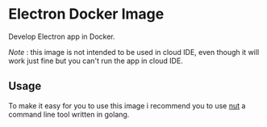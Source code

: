 # Electron Docker Image
Develop Electron app in Docker.

*Note* : this image is not intended to be used in cloud IDE, even though it will work just fine but you can't run the app in cloud IDE.

## Usage
To make it easy for you to use this image i recommend you to use [nut](https://github.com/matthieudelaro/nut) a command line tool written in golang.

